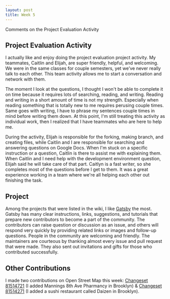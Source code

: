 ```yaml
---
layout: post
title: Week 5
---
```


Comments on the Project Evaluation Activity

Project Evaluation Activity 
---

I actually like and enjoy doing the project evaluation project activity. My teammates, Caitlin and Elijah, are super friendly, helpful, and welcoming. We were in the same classes for couple semesters, yet we’ve never really talk to each other. This team activity allows me to start a conversation and network with them. 

The moment I look at the questions, I thought I won't be able to complete it on time because it requires lots of searching, reading, and writing. Reading and writing in a short amount of time is not my strength. Especially when reading something that is totally new to me requires perusing couple times. Same goes with writing, I have to phrase my sentences couple times in mind before writing them down. At this point, I'm still treating this activity as individual work, then I realized that I have teammates who are here to help me.

During the activity, Elijah is responsible for the forking, making branch, and creating files, while Caitlin and I are responsible for searching and answering questions on Google Docs. When I'm stuck on a specific instruction or a question, Caitlin is there to assist me with explaining them. When Caitlin and I need help with the development environment question, Elijah said he will take care of that part. Caitlyn is a fast writer, so she completes most of the questions before I get to them. It was a great experience working in a team where we're all helping each other out finishing the task.


Project
---
Among the projects that were listed in the wiki, I like [Gatsby](https://www.gatsbyjs.org/) the most. Gatsby has many clear instructions, links, suggestions, and tutorials that prepare new contributors to become a part of the community. The contributors can raise question or discussion as an issue, and others will respond very quickly by providing related links or images and follow-up questions. People in the community are welcoming and friendly. The maintainers are courteous by thanking almost every issue and pull request that were made. They also sent out invitations and gifts for those who contributed successfully.


Other Contributions
---
I made two contributions on Open Street Map this week: [Changeset 81514721](https://www.openstreetmap.org/changeset/81514721) (I added Mannings 8th Ave Pharmancy in Brooklyn) & [Changeset 81514271](https://www.openstreetmap.org/changeset/81514271) (I added a sushi restaurant called Daizen in Brooklyn).